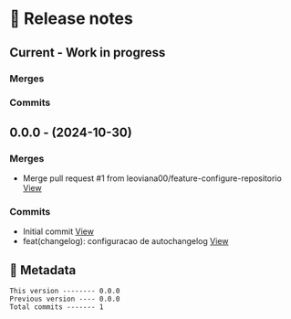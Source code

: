 # 🎁 Release notes

## Current - Work in progress
### Merges

### Commits



## 0.0.0 - (2024-10-30)
### Merges
*  Merge pull request #1 from leoviana00/feature-configure-repositorio [View](https://github.com/leoviana00/mario-kart-racing-simulator-nodejs/commits/8c9550d326fdbfaf3d82227f0115289721ea3496)
### Commits
*  Initial commit [View](https://github.com/leoviana00/mario-kart-racing-simulator-nodejs/commits/0dc3bd3f660dfb26e02ef893d0443d3f546d2a27)
*  feat(changelog): configuracao de autochangelog [View](https://github.com/leoviana00/mario-kart-racing-simulator-nodejs/commits/83330a45426f201d682f0bda6022fc390091c300)
## 📝 Metadata
```
This version -------- 0.0.0
Previous version ---- 0.0.0
Total commits ------- 1
```

